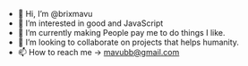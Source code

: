- 👋 Hi, I’m @brixmavu
- 👀 I’m interested in good and JavaScript
- 🌱 I’m currently making People pay me to do things I like.
- 💞️ I’m looking to collaborate on projects that helps humanity.
- 📫 How to reach me -> mavubb@gmail.com

<!---
brixmavu/brixmavu is a ✨ special ✨ repository because its `README.md` (this file) appears on your GitHub profile.
You can click the Preview link to take a look at your changes.
--->

